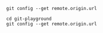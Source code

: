 ```shell
git config --get remote.origin.url
```

```shell
cd git-playground
git config --get remote.origin.url
```
